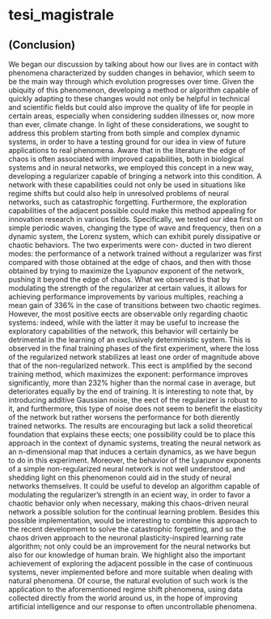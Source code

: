 # tesi_magistrale 

## (Conclusion)

We began our discussion by talking about how our lives are in contact with phenomena characterized by sudden changes in behavior, which seem to be the main way through which evolution progresses over time. Given the ubiquity of this phenomenon, developing a method or algorithm capable of quickly adapting to these
changes would not only be helpful in technical and scientific fields but could also
improve the quality of life for people in certain areas, especially when considering
sudden illnesses or, now more than ever, climate change.
In light of these considerations, we sought to address this problem starting from
both simple and complex dynamic systems, in order to have a testing ground for our
idea in view of future applications to real phenomena. Aware that in the literature
the edge of chaos is often associated with improved capabilities, both in biological
systems and in neural networks, we employed this concept in a new way, developing
a regularizer capable of bringing a network into this condition. A network with
these capabilities could not only be used in situations like regime shifts but could
also help in unresolved problems of neural networks, such as catastrophic forgetting.
Furthermore, the exploration capabilities of the adjacent possible could make this
method appealing for innovation research in various fields.
Specifically, we tested our idea first on simple periodic waves, changing the type
of wave and frequency, then on a dynamic system, the Lorenz system, which can
exhibit purely dissipative or chaotic behaviors. The two experiments were con-
ducted in two di erent modes: the performance of a network trained without a
regularizer was first compared with those obtained at the edge of chaos, and then
with those obtained by trying to maximize the Lyapunov exponent of the network,
pushing it beyond the edge of chaos. What we observed is that by modulating the
strength of the regularizer at certain values, it allows for achieving performance
improvements by various multiples, reaching a mean gain of 336% in the case of
transitions between two chaotic regimes. However, the most positive e ects are
observable only regarding chaotic systems: indeed, while with the latter it may be
useful to increase the exploratory capabilities of the network, this behavior will
certainly be detrimental in the learning of an exclusively deterministic system. This
is observed in the final training phases of the first experiment, where the loss of
the regularized network stabilizes at least one order of magnitude above that of the
non-regularized network. This e ect is amplified by the second training method,
which maximizes the exponent: performance improves significantly, more than 232%
higher than the normal case in average, but deteriorates equally by the end of training.
It is interesting to note that, by introducing additive Gaussian noise, the e ect of
the regularizer is robust to it, and furthermore, this type of noise does not seem to
benefit the elasticity of the network but rather worsens the performance for both
di erently trained networks.
The results are encouraging but lack a solid theoretical foundation that explains
these e ects; one possibility could be to place this approach in the context of dynamic
systems, treating the neural network as an n-dimensional map that induces a certain
dynamics, as we have begun to do in this experiment. Moreover, the behavior of
the Lyapunov exponents of a simple non-regularized neural network is not well
understood, and shedding light on this phenomenon could aid in the study of neural
networks themselves.
It could be useful to develop an algorithm capable of modulating the regularizer’s
strength in an e cient way, in order to favor a chaotic behavior only when necessary,
making this chaos-driven neural network a possible solution for the continual learning
problem.
Besides this possible implementation, would be interesting to combine this approach
to the recent development to solve the catastrophic forgetting, and so the chaos
driven approach to the neuronal plasticity-inspired learning rate algorithm; not only
could be an improvement for the neural networks but also for our knowledge of
human brain.
We highlight also the important achievement of exploring the adjacent possible in
the case of continuous systems, never implemented before and more suitable when
dealing with natural phenomena. Of course, the natural evolution of such work is
the application to the aforementioned regime shift phenomena, using data collected
directly from the world around us, in the hope of improving artificial intelligence
and our response to often uncontrollable phenomena.
